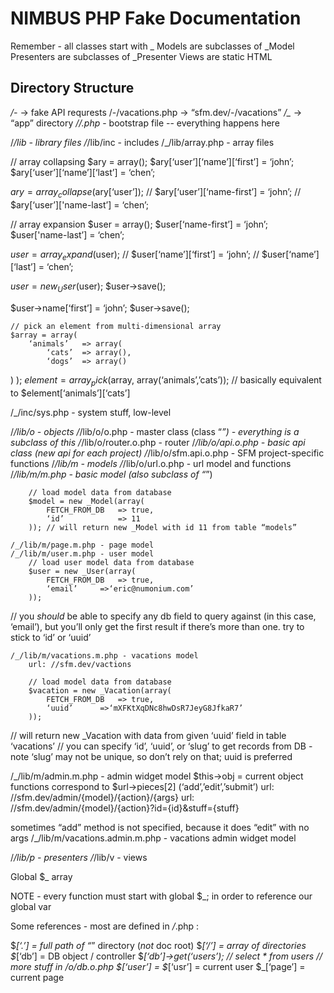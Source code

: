 # NIMBUS PHP Fake Documentation

Remember - all classes start with _
Models are subclasses of _Model
Presenters are subclasses of _Presenter
Views are static HTML

## Directory Structure 

*/-* -> fake API requrests
	/-/vacations.php -> “sfm.dev/-/vacations”
*/_* -> “app” directory
*/_/_.php* - bootstrap file
	-- everything happens here

/_/lib - library files
/_/lib/inc - includes
/_/lib/array.php - array files

// array collapsing
$ary = array();
$ary[‘user’][‘name’][‘first’] = ‘john’;
$ary[‘user’][‘name’][‘last’] = ‘chen’;

$ary = array_collapse($ary[‘user’]);
// $ary[‘user’][‘name-first’] = ‘john’;
// $ary[‘user’]['name-last’] = ‘chen’;

// array expansion
$user = array();
$user[‘name-first’] = ‘john’;
$user['name-last’] = ‘chen’;

$user = array_expand($user);
// $user[‘name’][‘first’] = ‘john’;
// $user[‘name’][‘last’] = ‘chen’;

$user = new _User($user);
$user->save();

$user->name[‘first’] = ‘john’;
$user->save();

	// pick an element from multi-dimensional array
	$array = array(
		‘animals’	=> array(
			‘cats’	=> array(),
			‘dogs’	=> array()
)
);
$element = array_pick($array, array(‘animals’,’cats’));
// basically equivalent to $element[‘animals’][‘cats’]

/_/inc/sys.php - system stuff, low-level

/_/lib/o - objects
	/_/lib/o/o.php - master class (class “_”) - everything is a subclass of this
	/_/lib/o/router.o.php - router
	/_/lib/o/api.o.php - basic api class (new api for each project)
	/_/lib/o/sfm.api.o.php - SFM project-specific functions
/_/lib/m - models
	/_/lib/o/url.o.php - url model and functions
	/_/lib/m/m.php - basic model (also subclass of “_”)

		// load model data from database
		$model = new _Model(array(
			FETCH_FROM_DB	=> true,
			‘id’			=> 11
		)); // will return new _Model with id 11 from table “models”

	/_/lib/m/page.m.php - page model
	/_/lib/m/user.m.php - user model
		// load user model data from database
		$user = new _User(array(
			FETCH_FROM_DB	=> true,
			‘email’		=>‘eric@numonium.com’
		));

// you *should* be able to specify any db field to query against (in this case, ‘email’), but you’ll only get the first result if there’s more than one. try to stick to ‘id’ or ‘uuid’

	/_/lib/m/vacations.m.php - vacations model
		url: //sfm.dev/vactions

		// load model data from database
		$vacation = new _Vacation(array(
			FETCH_FROM_DB	=> true,
			‘uuid’		=>‘mXFKtXqDNc8hwDsR7JeyG8JfkaR7’
		)); 
// will return new _Vacation with data from given ‘uuid’ field in table ‘vacations’
// you can specify ‘id’, ‘uuid’, or ‘slug’ to get records from DB - note ‘slug’ may not be unique, so don’t rely on that; uuid is preferred


/_/lib/m/admin.m.php - admin widget model
	$this->obj = current object
	functions correspond to $url->pieces[2] (‘add’,’edit’,’submit’)
	url: //sfm.dev/admin/{model}/{action}/{args}
	url: //sfm.dev/admin/{model}/{action}?id={id}&stuff={stuff}

sometimes “add” method is not specified, because it does “edit” with no args
	/_/lib/m/vacations.admin.m.php - vacations admin widget model
	
/_/lib/p - presenters
/_/lib/v - views

Global $_ array

NOTE - every function must start with global $_; in order to reference our global var

Some references - most are defined in _/_.php :

$_[‘.’] = full path of “_” directory (*not* doc root)
$_[‘/’] = array of directories
$_[‘db’] = DB object / controller
	$_[‘db’]->get(‘users’); 	// select * from users
	// more stuff  in _/o/db.o.php
$_[‘user’] = $_[‘usr’] = current user
$_[‘page’] = current page

